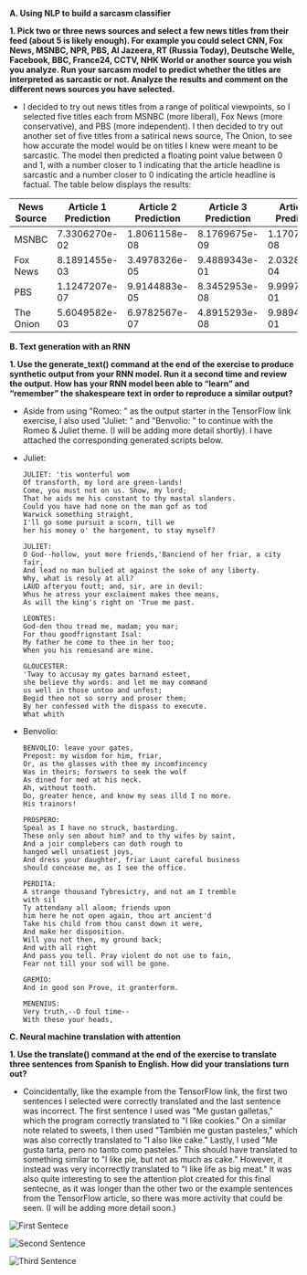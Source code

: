 **A. Using NLP to build a sarcasm classifier**
  
  **1. Pick two or three news sources and select a few news titles from their feed (about 5 is likely enough).  For example you could select CNN, Fox News, MSNBC, NPR, PBS, Al Jazeera, RT (Russia Today), Deutsche Welle, Facebook, BBC, France24, CCTV, NHK World or another source you wish you analyze.  Run your sarcasm model to predict whether the titles are interpreted as sarcastic or not.  Analyze the results and comment on the different news sources you have selected.**
  
* I decided to try out news titles from a range of political viewpoints, so I selected five titles each from MSNBC (more liberal), Fox News (more conservative), and PBS (more independent).  I then decided to try out another set of five titles from a satirical news source, The Onion, to see how accurate the model would be on titles I knew were meant to be sarcastic.  The model then predicted a floating point value between 0 and 1, with a number closer to 1 indicating that the article headline is sarcastic and a number closer to 0 indicating the article headline is factual.  The table below displays the results:

| News Source | Article 1 Prediction | Article 2 Prediction | Article 3 Prediction | Article 4 Prediction | Article 5 Prediction |
|-------------|----------------------|----------------------|----------------------|----------------------|----------------------|
| MSNBC       | 7.3306270e-02        | 1.8061158e-08        | 8.1769675e-09        | 1.1707650e-08        | 9.9954504e-01        |
| Fox News    | 8.1891455e-03        | 3.4978326e-05        | 9.4889343e-01        | 2.0328040e-04        | 2.0152463e-06        |
| PBS         | 1.1247207e-07        | 9.9144883e-05        | 8.3452953e-08        | 9.9997294e-01        | 9.9573344e-01        |
| The Onion   | 5.6049582e-03        | 6.9782567e-07        | 4.8915293e-08        | 9.9894577e-01        | 1.4838601e-04        |
  
**B. Text generation with an RNN**

  **1. Use the generate_text() command at the end of the exercise to produce synthetic output from your RNN model.  Run it a second time and review the output.  How has your RNN model been able to “learn” and “remember” the shakespeare text in order to reproduce a similar output?**
  
*  Aside from using "Romeo: " as the output starter in the TensorFlow link exercise, I also used "Juliet: " and "Benvolio: " to continue with the Romeo & Juliet theme.  (I will be adding more detail shortly).  I have attached the corresponding generated scripts below. 

* Juliet: 

      JULIET: 'tis wonterful wom
      Of transforth, my lord are green-lands!
      Come, you must not on us. Show, my lord;
      That he aids me his constant to thy mastal slanders.
      Could you have had none on the man gof as tod
      Warwick something straight,
      I'll go some pursuit a scorn, till we
      her his money o' the hargement, to stay myself?

      JULIET:
      O God--hollow, yout more friends,'Banciend of her friar, a city fair,
      And lead no man bulied at against the soke of any liberty.
      Why, what is resoly at all?
      LAUD afteryou foutt; and, sir, are in devil:
      Whus he atress your exclaiment makes thee means,
      As will the king's right on 'True me past.

      LEONTES:
      God-den thou tread me, madam; you mar;
      For thou goodfrignstant Isal:
      My father he come to thee in her too;
      When you his remiesand are mine.

      GLOUCESTER:
      'Tway to accusay my gates barnand esteet,
      she believe thy words: and let me may command
      us well in those untoo and unfest;
      Begid thee not so sorry and proser them;
      By her confessed with the dispass to execute.
      What whith 


* Benvolio:

      BENVOLIO: leave your gates,
      Prepost: my wisdom for him, friar,
      Or, as the glasses with thee my incomfincency
      Was in theirs; forswers to seek the wolf
      As dined for med at his neck.
      Ah, without tooth.
      Do, greater hence, and know my seas illd I no more.
      His trainors!

      PROSPERO:
      Speal as I have no struck, bastarding.
      These only sen about him? and to thy wifes by saint,
      And a joir complebers can doth rough to
      hanged well unsatiest joys,
      And dress your daughter, friar Launt careful business
      should concease me, as I see the office.

      PERDITA:
      A strange thousand Tybresictry, and not am I tremble
      with sil
      Ty attendany all aloom; friends upon
      him here he not open again, thou art ancient'd
      Take his child from thou canst down it were,
      And make her disposition.
      Will you not then, my ground back;
      And with all right
      And pass you tell. Pray violent do not use to fain,
      Fear not till your sod will be gone.

      GREMIO:
      And in good son Prove, it granterform.

      MENENIUS:
      Very truth,--O foul time--
      With these your heads, 
  
**C. Neural machine translation with attention**

  **1. Use the translate() command at the end of the exercise to translate three sentences from Spanish to English.  How did your translations turn out?**
  
* Coincidentally, like the example from the TensorFlow link, the first two sentences I selected were correctly translated and the last sentence was incorrect.  The first sentence I used was "Me gustan galletas," which the program correctly translated to "I like cookies."  On a similar note related to sweets, I then used "También me gustan pasteles," which was also correctly translated to "I also like cake."  Lastly, I used "Me gusta tarta, pero no tanto como pasteles."  This should have translated to something similar to "I like pie, but not as much as cake."  However, it instead was very incorrectly translated to "I like life as big meat."  It was also quite interesting to see the attention plot created for this final sentecne, as it was longer than the other two or the example sentences from the TensorFlow article, so there was more activity that could be seen. (I will be adding more detail soon.)  

![First Sentece](CookieAttention.png)

![Second Sentence](CakeAttention.png)

![Third Sentence](PieAttention.png)
